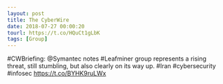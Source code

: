 ```yaml
---
layout: post
title: The CyberWire
date: 2018-07-27 00:00:20
tourl: https://t.co/HQuCt1gLbK
tags: [Group]
---
```

#CWBriefing: @Symantec notes #Leafminer group represents a rising threat, still stumbling, but also clearly on its way up. #Iran #cybersecurity #infosec https://t.co/BYHK9ruLWx